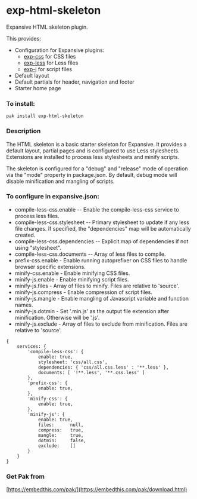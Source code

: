 exp-html-skeleton
===

Expansive HTML skeleton plugin.

This provides:

 * Configuration for Expansive plugins: 
    * [exp-css](https://github.com/embedthis/exp-css) for CSS files
    * [exp-less](https://github.com/embedthis/exp-less) for Less files
    * [exp-j](https://github.com/embedthis/exp-js) for script files
 * Default layout 
 * Default partials for header, navigation and footer
 * Starter home page

### To install:

    pak install exp-html-skeleton

### Description

The HTML skeleton is a basic starter skeleton for Expansive. It provides a default layout,
partial pages and is configured to use Less stylesheets. Extensions are installed
to process less stylesheets and minify scripts.

The skeleton is configured for a "debug" and "release" mode of operation via the 
"mode" property in package.json. By default, debug mode will disable minification and
mangling of scripts.

### To configure in expansive.json:

* compile-less-css.enable -- Enable the compile-less-css service to process less files.
* compile-less-css.stylesheet -- Primary stylesheet to update if any less file changes.
    If specified, the "dependencies" map will be automatically created. 
* compile-less-css.dependencies -- Explicit map of dependencies if not using "stylesheet". 
* compile-less-css.documents -- Array of less files to compile.
* prefix-css.enable - Enable running autoprefixer on CSS files to handle browser specific extensions.
* minify-css.enable - Enable minifying CSS files.
* minify-js.enable - Enable minifying script files.
* minify-js.files - Array of files to minify. Files are relative to 'source'.
* minify-js.compress - Enable compression of script files.
* minify-js.mangle - Enable mangling of Javascript variable and function names.
* minify-js.dotmin - Set '.min.js' as the output file extension after minification. Otherwise will be '.js'.
* minify-js.exclude - Array of files to exclude from minification. Files are relative to 'source'.

```
{
    services: {
        'compile-less-css': {
            enable: true,
            stylesheet: 'css/all.css',
            dependencies: { 'css/all.css.less' : '**.less' },
            documents: [ '!**.less', '**.css.less' ]
        },
        'prefix-css': {
            enable: true,
        },
        'minify-css': {
            enable: true,
        },
        'minify-js': {
            enable: true,
            files:      null,
            compress:   true,
            mangle:     true,
            dotmin:     false,
            exclude:    []
        }
    }
}
```

### Get Pak from

[https://embedthis.com/pak/](https://embedthis.com/pak/download.html)
